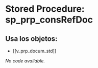 # Stored Procedure: sp_prp_consRefDoc

## Usa los objetos:
- [[v_prp_docum_std]]

*No code available.*
